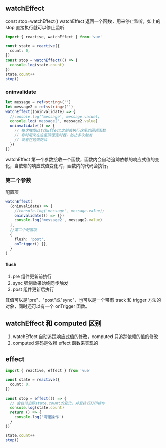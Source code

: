 ## watchEffect

const stop=watchEffect()
watchEffect 返回一个函数，用来停止监听，如上的 stop 直接执行就可以停止监听

```ts
import { reactive, watchEffect } from 'vue'

const state = reactive({
  count: 0,
})
const stop = watchEffect(() => {
  console.log(state.count)
})
state.count++
stop()
```

### oninvalidate

```ts
let message = ref<string>('')
let message2 = ref<string>('')
watchEffect((oninvalidate) => {
  //console.log('message', message.value);
  console.log('message2', message2.value)
  oninvalidate(() => {
    // 每次触发watchEffect之前会执行这里的回调函数
    // 有时用来在这里清理定时器，防止多次触发
    // 或者在这做防抖
  })
})
```

watchEffect 第一个参数接收一个函数，函数内会自动追踪依赖的响应式值的变化，当依赖的响应式值变化时，函数内的代码会执行。

### 第二个参数

配置项

```ts
watchEffect(
  (oninvalidate) => {
    //console.log('message', message.value);
    oninvalidate(() => {})
    console.log('message2', message2.value)
  },
  //第二个配置项
  {
    flush: 'post',
    onTrigger() {},
  }
)
```

#### flush

1. pre 组件更新前执行
2. sync 强制效果始终同步触发
3. post 组件更新后执行

其值可以是"pre"、"post"或"sync"，也可以是一个带有 track 和 trigger 方法的对象，同时还可以有一个 onTrigger 函数。

## watchEffect 和 computed 区别

1. watchEffect 自动追踪响应式值的修改，computed 只追踪依赖的值的修改
2. computed 源码是依赖 effect 函数来实现的

## effect

```ts
import { reactive, effect } from 'vue'

const state = reactive({
  count: 0,
})

const stop = effect(() => {
  // 会自动追踪state.count的变化，并且执行打印操作
  console.log(state.count)
  return () => {
    console.log('清理操作')
  }
})

state.count++
stop()
```
